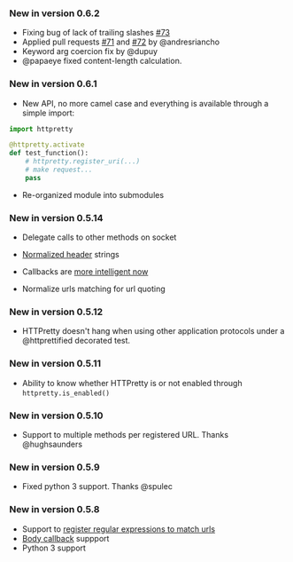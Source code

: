### New in version 0.6.2

* Fixing bug of lack of trailing slashes [#73](https://github.com/gabrielfalcao/HTTPretty/issues/73)
* Applied pull requests [#71](https://github.com/gabrielfalcao/HTTPretty/pull/71) and [#72](https://github.com/gabrielfalcao/HTTPretty/pull/72) by @andresriancho
* Keyword arg coercion fix by @dupuy
* @papaeye fixed content-length calculation.

### New in version 0.6.1

* New API, no more camel case and everything is available through a simple import:

```python
import httpretty

@httpretty.activate
def test_function():
    # httpretty.register_uri(...)
    # make request...
    pass
```

* Re-organized module into submodules

### New in version 0.5.14

* Delegate calls to other methods on socket

* [Normalized header](https://github.com/gabrielfalcao/HTTPretty/pull/49) strings

* Callbacks are [more intelligent now](https://github.com/gabrielfalcao/HTTPretty/pull/47)

* Normalize urls matching for url quoting

### New in version 0.5.12

* HTTPretty doesn't hang when using other application protocols under
  a @httprettified decorated test.

### New in version 0.5.11

* Ability to know whether HTTPretty is or not enabled through `httpretty.is_enabled()`

### New in version 0.5.10

* Support to multiple methods per registered URL. Thanks @hughsaunders

### New in version 0.5.9

* Fixed python 3 support. Thanks @spulec

### New in version 0.5.8

* Support to [register regular expressions to match urls](#matching-regular-expressions)
* [Body callback](#dynamic-responses-through-callbacks) suppport
* Python 3 support
